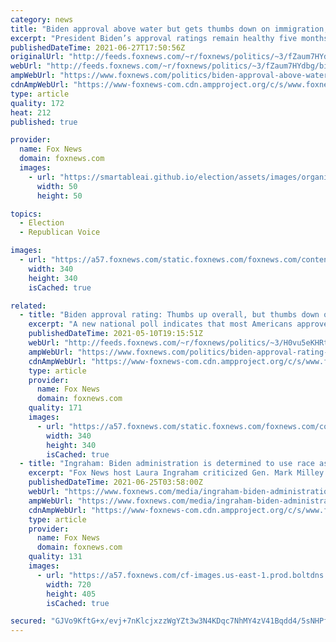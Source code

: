 ```yaml
---
category: news
title: "Biden approval above water but gets thumbs down on immigration, China, Russia"
excerpt: "President Biden’s approval ratings remain healthy five months into his presidency. But on some important issues, including immigration and relations with China and Russia, the latest Fox News poll indicates that the president’s approval rating is underwater with voters across the nation."
publishedDateTime: 2021-06-27T17:50:56Z
originalUrl: "http://feeds.foxnews.com/~r/foxnews/politics/~3/fZaum7HYdbg/biden-approval-above-water-thumbs-down-immigration-china-russia"
webUrl: "http://feeds.foxnews.com/~r/foxnews/politics/~3/fZaum7HYdbg/biden-approval-above-water-thumbs-down-immigration-china-russia"
ampWebUrl: "https://www.foxnews.com/politics/biden-approval-above-water-thumbs-down-immigration-china-russia.amp"
cdnAmpWebUrl: "https://www-foxnews-com.cdn.ampproject.org/c/s/www.foxnews.com/politics/biden-approval-above-water-thumbs-down-immigration-china-russia.amp"
type: article
quality: 172
heat: 212
published: true

provider:
  name: Fox News
  domain: foxnews.com
  images:
    - url: "https://smartableai.github.io/election/assets/images/organizations/foxnews.com-50x50.jpg"
      width: 50
      height: 50

topics:
  - Election
  - Republican Voice

images:
  - url: "https://a57.foxnews.com/static.foxnews.com/foxnews.com/content/uploads/2019/03/340/340/PaulSteinhauser.jpg?ve=1&tl=1"
    width: 340
    height: 340
    isCached: true

related:
  - title: "Biden approval rating: Thumbs up overall, but thumbs down on immigration: poll"
    excerpt: "A new national poll indicates that most Americans approve of the overall job President Biden is doing in the White House. But, according to AP-NORC survey released Monday, the president’s numbers are mixed on gun violence and underwater on immigration."
    publishedDateTime: 2021-05-10T19:15:51Z
    webUrl: "http://feeds.foxnews.com/~r/foxnews/politics/~3/H0vu5eKHRt8/biden-approval-rating-immigration-poll"
    ampWebUrl: "https://www.foxnews.com/politics/biden-approval-rating-immigration-poll.amp"
    cdnAmpWebUrl: "https://www-foxnews-com.cdn.ampproject.org/c/s/www.foxnews.com/politics/biden-approval-rating-immigration-poll.amp"
    type: article
    provider:
      name: Fox News
      domain: foxnews.com
    quality: 171
    images:
      - url: "https://a57.foxnews.com/static.foxnews.com/foxnews.com/content/uploads/2019/03/340/340/PaulSteinhauser.jpg?ve=1&tl=1"
        width: 340
        height: 340
        isCached: true
  - title: "Ingraham: Biden administration is determined to use race as a political weapon"
    excerpt: "Fox News host Laura Ingraham criticized Gen. Mark Milley and top military brass Thursday on “The Ingraham Angle” for endorsing “woke” readings and policies for the United States military."
    publishedDateTime: 2021-06-25T03:58:00Z
    webUrl: "https://www.foxnews.com/media/ingraham-biden-administration-race-political-weapon"
    ampWebUrl: "https://www.foxnews.com/media/ingraham-biden-administration-race-political-weapon.amp"
    cdnAmpWebUrl: "https://www-foxnews-com.cdn.ampproject.org/c/s/www.foxnews.com/media/ingraham-biden-administration-race-political-weapon.amp"
    type: article
    provider:
      name: Fox News
      domain: foxnews.com
    quality: 131
    images:
      - url: "https://a57.foxnews.com/cf-images.us-east-1.prod.boltdns.net/v1/static/694940094001/ae9d6b72-9cf4-49e4-818c-685b2d1d541c/9f5d24ba-f5ad-4672-91d2-64909dbd5b89/1280x720/match/720/405/image.jpg?ve=1&tl=1"
        width: 720
        height: 405
        isCached: true

secured: "GJVo9KftG+x/evj+7nKlcjxzzWgYZt3w3N4KDqc7NhMY4zV41Bqdd4/5sNHPfFxuFFuARX1VNBVCbX/s8CGM6G/97zwcEkHX4Z7OF1162Nl74vH+lG8pkJz+c/hGUrVGjDp3CY4Rlw9xTqmatgHuEYWBF7gfBgvV/cvbpI2s7vYUiroWoby/O4JVied6c0POeNYY/kDaBM67eq0z0Yxlp3qEz3jrJzFdXzLkrlCaLn2VDxd6QEGO4iN4Cc0T3S/IyHSyAByB+/9I9VCyNvcH1ts8vC5Z+YAVQ+4ASf+7KCtEIUhYT6NwLRYYicEZ5cJRnk0TC3dXIhNLCCkgfV6oumGir9rExrKR5PauWP5KvVA=;RAnoAgVkHxCGNW03Nk0pEw=="
---
```


